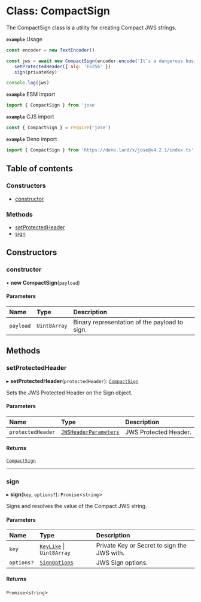 # Class: CompactSign

The CompactSign class is a utility for creating Compact JWS strings.

**`example`** Usage
```js
const encoder = new TextEncoder()

const jws = await new CompactSign(encoder.encode('It’s a dangerous business, Frodo, going out your door.'))
  .setProtectedHeader({ alg: 'ES256' })
  .sign(privateKey)

console.log(jws)
```

**`example`** ESM import
```js
import { CompactSign } from 'jose'
```

**`example`** CJS import
```js
const { CompactSign } = require('jose')
```

**`example`** Deno import
```js
import { CompactSign } from 'https://deno.land/x/jose@v4.2.1/index.ts'
```

## Table of contents

### Constructors

- [constructor](jws_compact_sign.CompactSign.md#constructor)

### Methods

- [setProtectedHeader](jws_compact_sign.CompactSign.md#setprotectedheader)
- [sign](jws_compact_sign.CompactSign.md#sign)

## Constructors

### constructor

• **new CompactSign**(`payload`)

#### Parameters

| Name | Type | Description |
| :------ | :------ | :------ |
| `payload` | `Uint8Array` | Binary representation of the payload to sign. |

## Methods

### setProtectedHeader

▸ **setProtectedHeader**(`protectedHeader`): [`CompactSign`](jws_compact_sign.CompactSign.md)

Sets the JWS Protected Header on the Sign object.

#### Parameters

| Name | Type | Description |
| :------ | :------ | :------ |
| `protectedHeader` | [`JWSHeaderParameters`](../interfaces/types.JWSHeaderParameters.md) | JWS Protected Header. |

#### Returns

[`CompactSign`](jws_compact_sign.CompactSign.md)

___

### sign

▸ **sign**(`key`, `options?`): `Promise`<`string`\>

Signs and resolves the value of the Compact JWS string.

#### Parameters

| Name | Type | Description |
| :------ | :------ | :------ |
| `key` | [`KeyLike`](../types/types.KeyLike.md) \| `Uint8Array` | Private Key or Secret to sign the JWS with. |
| `options?` | [`SignOptions`](../interfaces/types.SignOptions.md) | JWS Sign options. |

#### Returns

`Promise`<`string`\>
